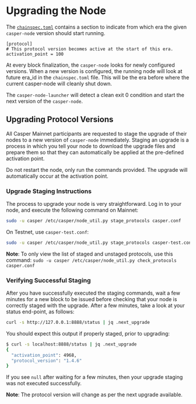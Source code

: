 # Upgrading the Node

The [`chainspec.toml`](../../concepts/glossary/C.md#chainspec) contains a section to indicate from which era the given `casper-node` version should start running.

```
[protocol]
# This protocol version becomes active at the start of this era.
activation_point = 100
```

At every block finalization, the `casper-node` looks for newly configured versions. When a new version is configured, the running node will look at future era_id in the `chainspec.toml` file. This will be the era before where the current casper-node will cleanly shut down.

The `casper-node-launcher` will detect a clean exit 0 condition and start the next version of the `casper-node`.

## Upgrading Protocol Versions

All Casper Mainnet participants are requested to stage the upgrade of their nodes to a new version of `casper-node` immediately. Staging an upgrade is a process in which you tell your node to download the upgrade files and prepare them so that they can automatically be applied at the pre-defined activation point.

Do not restart the node, only run the commands provided. The upgrade will automatically occur at the activation point.

### Upgrade Staging Instructions

The process to upgrade your node is very straightforward. Log in to your node, and execute the following command on Mainnet:

```bash
sudo -u casper /etc/casper/node_util.py stage_protocols casper.conf
```

On Testnet, use `casper-test.conf`:

```bash
sudo -u casper /etc/casper/node_util.py stage_protocols casper-test.conf
```

**Note**: To only view the list of staged and unstaged protocols, use this command: `sudo -u casper /etc/casper/node_util.py check_protocols casper.conf`

### Verifying Successful Staging

After you have successfully executed the staging commands, wait a few minutes for a new block to be issued before checking that your node is correctly staged with the upgrade. After a few minutes, take a look at your status end-point, as follows:

```bash
curl -s http://127.0.0.1:8888/status | jq .next_upgrade
```

You should expect this output if properly staged, prior to upgrading:

```bash
$ curl -s localhost:8888/status | jq .next_upgrade
{
  "activation_point": 4968,
  "protocol_version": "1.4.6"
}
```

If you see `null` after waiting for a few minutes, then your upgrade staging was not executed successfully.

**Note**: The protocol version will change as per the next upgrade available.


